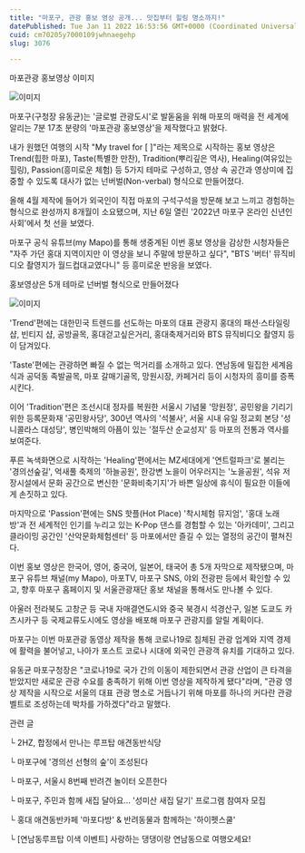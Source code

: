 ```yaml
---
title: "마포구, 관광 홍보 영상 공개... 맛집부터 힐링 명소까지!"
datePublished: Tue Jan 11 2022 16:53:56 GMT+0000 (Coordinated Universal Time)
cuid: cm70205y7000109jwhnaegehp
slug: 3076

---
```



마포관광 홍보영상 이미지

![이미지](https://cdn.hashnode.com/res/hashnode/image/upload/v1739252449923/f471626b-bbe3-42fc-9816-758ec77c643f.jpeg)

마포구(구청장 유동균)는 '글로벌 관광도시'로 발돋움을 위해 마포의 매력을 전 세계에 알리는 7분 17초 분량의 '마포관광 홍보영상'을 제작했다고 밝혔다.

내가 원했던 여행의 시작 "My travel for [ ]"라는 제목으로 시작하는 홍보 영상은 Trend(힙한 마포), Taste(특별한 만찬), Tradition(뿌리깊은 역사), Healing(여유있는 힐링), Passion(흥미로운 체험) 등 5가지 테마로 구성하고, 영상 속 공간과 영상미에 집중할 수 있도록 대사가 없는 넌버벌(Non-verbal) 형식으로 만들어졌다.

올해 4월 제작에 들어가 외국인이 직접 마포의 구석구석을 방문해 보고 느끼고 경험하는 형식으로 완성까지 8개월이 소요됐으며, 지난 6일 열린 '2022년 마포구 온라인 신년인사회'에서 첫 선을 보였다.

마포구 공식 유튜브(my Mapo)를 통해 생중계된 이번 홍보 영상을 감상한 시청자들은 "자주 가던 홍대 지역이지만 이 영상을 보니 주말에 방문하고 싶다", "BTS '버터' 뮤직비디오 촬영지가 월드컵대교였다니" 등 흥미로운 반응을 보였다.

홍보영상은 5개 테마로 넌버벌 형식으로 만들어졌다

![이미지](https://cdn.hashnode.com/res/hashnode/image/upload/v1739252452000/796d8fbb-a81b-4e77-920b-147bc7a7e185.jpeg)

'Trend'편에는 대한민국 트렌드를 선도하는 마포의 대표 관광지 홍대의 패션‧스타일링 샵, 빈티지 샵, 공방골목, 홍대걷고싶은거리, 홍대축제거리와 BTS 뮤직비디오 촬영지 등이 담겨있다.

'Taste'편에는 관광하면 빠질 수 없는 먹거리를 소개하고 있다. 연남동에 밀집한 세계음식과 공덕동 족발골목, 마포 갈매기골목, 망원시장, 카페거리 등이 시청자의 흥미를 증폭시킨다.

이어 'Tradition'편은 조선시대 정자를 복원한 서울시 기념물 '망원정', 공민왕을 기리기 위한 등록문화재 '공민왕사당', 300년 역사의 '석불사', 서울 시내 유일 정교회 본당 '성니콜라스 대성당', 병인박해의 아픔이 있는 '절두산 순교성지' 등 마포의 전통과 역사를 보여준다.

푸른 녹색화면으로 시작하는 'Healing'편에서는 MZ세대에게 '연트럴파크'로 불리는 '경의선숲길', 억새풀 축제의 '하늘공원', 한강변 노을이 어우러지는 '노을공원', 석유 저장시설에서 문화 공간으로 변신한 '문화비축기지'가 바쁜 일상에 휴식이 필요한 이들에게 손짓하고 있다.

마지막으로 'Passion'편에는 SNS 핫플(Hot Place) '착시체험 뮤지엄', '홍대 노래방'과 전 세계적인 인기를 누리고 있는 K-Pop 댄스를 경험할 수 있는 '아카데미', 그리고 클라이밍 공간인 '산악문화체험센터' 등 마포에서만 즐길 수 있는 열정의 공간이 펼쳐진다.

이번 홍보 영상은 한국어, 영어, 중국어, 일본어, 태국어 총 5개 자막으로 제작됐으며, 마포구 유튜브 채널(my Mapo), 마포TV, 마포구 SNS, 야외 전광판 등에서 확인할 수 있고, 향후 마포구 홈페이지 및 서울관광재단 홍보 채널을 통해서도 만나볼 수 있다.

아울러 전라북도 고창군 등 국내 자매결연도시와 중국 북경시 석경산구, 일본 도쿄도 카츠시카구 등 국제교류도시에도 영상을 배포해 마포구 관광지를 알릴 계획이다.

마포구는 이번 마포관광 동영상 제작을 통해 코로나19로 침체된 관광 업계와 지역 경제에 활력을 불어넣고, 나아가 포스트 코로나 시대에 외국인 관광객 유치를 기대하고 있다.

유동균 마포구청장은 "코로나19로 국가 간의 이동이 제한되면서 관광 산업이 큰 타격을 받았지만 새로운 관광 수요를 충족하기 위해 이번 영상을 제작하게 됐다"라며, "관광 영상 제작을 시작으로 서울의 대표 관광 명소로 거듭나기 위해 마포를 하나의 커다란 관광벨트로 조성하는데 박차를 가하겠다"라고 말했다.

관련 글

└ 2HZ, 합정에서 만나는 루프탑 애견동반식당

└ 마포구에 '경의선 선형의 숲'이 조성된다

└ 마포구, 서울시 8번째 반려견 놀이터 오픈한다

└ 마포구, 주민과 함께 새집 달아요... '성미산 새집 달기' 프로그램 참여자 모집

└ 홍대 애견동반카페 '마포다방' & 반려동물과 함께하는 '하이펫스쿨'

└ [연남동루프탑 이색 이벤트] 사랑하는 댕댕이랑 연남동으로 여행오세요!